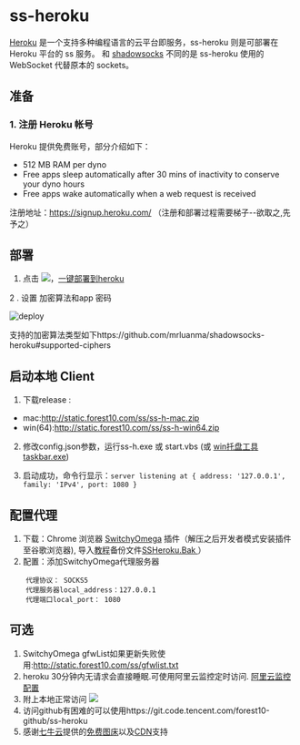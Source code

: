 
# ss-heroku
[Heroku](https://www.heroku.com/) 是一个支持多种编程语言的云平台即服务，ss-heroku 则是可部署在 Heroku 平台的 ss 服务。
和 [shadowsocks](https://github.com/clowwindy/shadowsocks) 不同的是 ss-heroku 使用的 WebSocket 代替原本的 sockets。

## 准备

### 1. 注册 Heroku 帐号
Heroku 提供免费账号，部分介绍如下：
- 512 MB RAM per dyno
- Free apps sleep automatically after 30 mins of inactivity to conserve your dyno hours
- Free apps wake automatically when a web request is received


注册地址：https://signup.heroku.com/ （注册和部署过程需要梯子--欲取之,先予之）
## 部署
1. 点击 [![](https://www.herokucdn.com/deploy/button.png)](https://heroku.com/deploy?template=https://github.com/Forest10/ss-heroku.git/tree/master)，[一键部署到heroku](https://heroku.com/deploy?template=https://github.com/Forest10/ss-heroku.git/tree/master)


2 . 设置 加密算法和app 密码

![deploy](http://public-img.forest10.com/ss/heroku-ss-deploy-conf.jpeg)

[](http://public-img.forest10.com/ss/heroku-ss-deploy-conf.jpeg)

支持的加密算法类型如下https://github.com/mrluanma/shadowsocks-heroku#supported-ciphers

## 启动本地 Client
1. 下载release :
* mac:http://static.forest10.com/ss/ss-h-mac.zip
* win(64):http://static.forest10.com/ss/ss-h-win64.zip

2. 修改config.json参数，运行ss-h.exe 或 start.vbs (或 [win托盘工具taskbar.exe](https://github.com/onplus/shadowsocks-heroku/issues/39))

5. 启动成功，命令行显示：`server listening at { address: '127.0.0.1', family: 'IPv4', port: 1080 }`

## 配置代理
1. 下载：Chrome 浏览器 [SwitchyOmega](http://static.forest10.com/ss/SwitchyOmega.zip
) 插件（解压之后开发者模式安装插件至谷歌浏览器), 导入[教程](http://public-img.forest10.com/ss/switchyOmega-import-bak.png)备份文件[SSHeroku.Bak
](http://static.forest10.com/ss/SSHeroku.bak)）
2. 配置：添加SwitchyOmega代理服务器
```
    代理协议： SOCKS5
    代理服务器local_address：127.0.0.1 
    代理端口local_port： 1080 
```


## 可选
1. SwitchyOmega gfwList如果更新失败使用:http://static.forest10.com/ss/gfwlist.txt
2. heroku 30分钟内无请求会直接睡眠.可使用阿里云监控定时访问.
[阿里云监控](http://public-img.forest10.com/ss/ali-monitor-4-wakeup-heroku.png)
[配置](http://public-img.forest10.com/ss/ali-monitor-4-wakeup-heroku-detail.png)
3. 附上本地正常访问
 ![](http://public-img.forest10.com/ss/heroku-ss-local-client-show-detail-small.jpg)
4. 访问github有困难的可以使用https://git.code.tencent.com/forest10-github/ss-heroku
5. 感谢[七牛云](https://portal.qiniu.com/signup?code=1hkqx38g57yvm)提供的[免费图床](https://portal.qiniu.com/signup?code=1hkqx38g57yvm)以及[CDN](https://portal.qiniu.com/signup?code=1hkqx38g57yvm)支持
